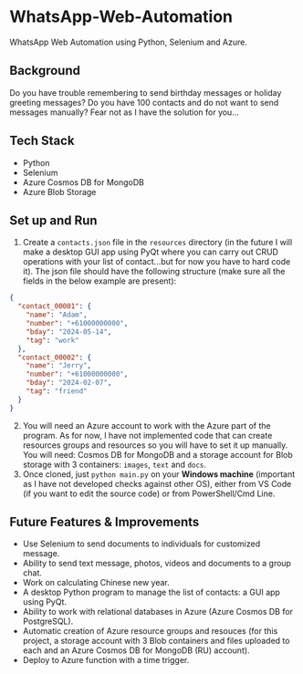 # WhatsApp-Web-Automation

WhatsApp Web Automation using Python, Selenium and Azure.

## Background

Do you have trouble remembering to send birthday messages or holiday greeting messages? Do you have 100 contacts and do not want to send messages manually? Fear not as I have the solution for you...

## Tech Stack

- Python
- Selenium
- Azure Cosmos DB for MongoDB
- Azure Blob Storage

## Set up and Run

1. Create a `contacts.json` file in the `resources` directory (in the future I will make a desktop GUI app using PyQt where you can carry out CRUD operations with your list of contact...but for now you have to hard code it). The json file should have the following structure (make sure all the fields in the below example are present):

```json
{
  "contact_00001": {
    "name": "Adam",
    "number": "+61000000000",
    "bday": "2024-05-14",
    "tag": "work"
  },
  "contact_00002": {
    "name": "Jerry",
    "number": "+61000000000",
    "bday": "2024-02-07",
    "tag": "friend"
  }
}
```

2. You will need an Azure account to work with the Azure part of the program. As for now, I have not implemented code that can create resources groups and resources so you will have to set it up manually. You will need: Cosmos DB for MongoDB and a storage account for Blob storage with 3 containers: `images`, `text` and `docs`.
3. Once cloned, just `python main.py` on your **Windows machine** (important as I have not developed checks against other OS), either from VS Code (if you want to edit the source code) or from PowerShell/Cmd Line.

## Future Features & Improvements

- Use Selenium to send documents to individuals for customized message.
- Ability to send text message, photos, videos and documents to a group chat.
- Work on calculating Chinese new year.
- A desktop Python program to manage the list of contacts: a GUI app using PyQt.
- Ability to work with relational databases in Azure (Azure Cosmos DB for PostgreSQL).
- Automatic creation of Azure resource groups and resouces (for this project, a storage account with 3 Blob containers and files uploaded to each and an Azure Cosmos DB for MongoDB (RU) account).
- Deploy to Azure function with a time trigger.